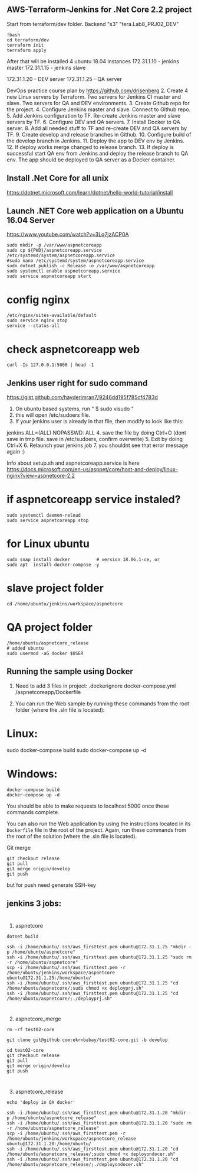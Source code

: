  ##  AWS-Terraform-Jenkins for .Net Core 2.2 project
 Start from terraform/dev folder. Backend "s3" "tera.Lab8_PRJ02_DEV"

 ```
 !bash
 cd terraform/dev
 terraform init
 terraform apply
```

After that will be installed 4 ubuntu 18.04 instances
172.31.1.10 - jenkins master
172.31.1.15 - jenkins slave

172.31.1.20 - DEV server
172.31.1.25 - QA server

DevOps practice course plan by https://github.com/drisenberg
2.	Create 4 new Linux servers by Terraform. Two servers for Jenkins CI master and slave. Two servers for QA and DEV environments.
3.	Create Github repo for the project.
4.	Configure Jenkins master and slave. Connect to Github repo.
5.	Add Jenkins configuration to TF. Re-create Jenkins master and slave servers by TF.
6.	Configure DEV and QA servers. 
7.	Install Docker to QA server.
8.	Add all needed stuff to TF and re-create DEV and QA servers by TF.
9.	Create develop and release branches in Github.
10.	Configure build of the develop branch in Jenkins.
11.	Deploy the app to DEV env by Jenkins.
12.	If deploy works merge changed to release branch.
13.	If deploy is successful start QA env from Jenkins and deploy the release branch to QA env. The app should be deployed to QA server as a Docker container.



 ## Install .Net Core for all unix
 https://dotnet.microsoft.com/learn/dotnet/hello-world-tutorial/install


 ## Launch .NET Core web application on a Ubuntu 16.04 Server
 https://www.youtube.com/watch?v=3Lq7jzACP0A
```
sudo mkdir -p /var/www/aspnetcoreapp
sudo cp ${PWD}/aspnetcoreapp.service /etc/systemd/system/aspnetcoreapp.service
#sudo nano /etc/systemd/system/aspnetcoreapp.service
sudo dotnet publish -c Release -o /var/www/aspnetcoreapp
sudo systemctl enable aspnetcoreapp.service
sudo service aspnetcoreapp start
```
 # config nginx
```
/etc/nginx/sites-available/default
sudo service nginx stop
service --status-all
```
 # check aspnetcoreapp web
```
curl -Is 127.0.0.1:5000 | head -1
```

 ## Jenkins user right for sudo command
https://gist.github.com/hayderimran7/9246dd195f785cf4783d

1. On ubuntu based systems, run " $ sudo visudo "
2. this will open /etc/sudoers file.
3. If your jenkins user is already in that file, then modify to look like this:

jenkins ALL=(ALL) NOPASSWD: ALL
4. save the file by doing Ctrl+O  (dont save in tmp file. save in /etc/sudoers, confirm overwrite)
5. Exit by doing Ctrl+X
6. Relaunch your jenkins job 
7. you shouldnt see that error message again :)


Info about setup.sh and aspnetcoreapp.service is here
https://docs.microsoft.com/en-us/aspnet/core/host-and-deploy/linux-nginx?view=aspnetcore-2.2


 # if aspnetcoreapp service instaled? 
```
sudo systemctl daemon-reload
sudo service aspnetcoreapp stop
```
 # for Linux ubuntu
```
sudo snap install docker          # version 18.06.1-ce, or
sudo apt  install docker-compose -y
```

 # slave project folder 
```
cd /home/ubuntu/jenkins/workspace/aspnetcore
```

 # QA project folder
```
/home/ubuntu/aspnetcore_release
# added ubuntu 
sudo usermod -aG docker $USER
```

 ## Running the sample using Docker
 1) Need to add 3 files in project:
 .dockerignore
 docker-compose.yml
 /aspnetcoreapp/Dockerfile
 
 2) You can run the Web sample by running these commands from the root folder (where the .sln file is located):

 # Linux:
sudo docker-compose build
sudo docker-compose up -d

 # Windows:
```
docker-compose build
docker-compose up -d
```

You should be able to make requests to localhost:5000 once these commands complete.

You can also run the Web application by using the instructions located in its `Dockerfile` file in the root of the project. Again, run these commands from the root of the solution (where the .sln file is located).

Git merge
```
git checkout release
git pull
git merge origin/develop
git push
```
but for push need generate SSH-key

 ## jenkins 3 jobs:
#
1) aspnetcore

```
dotnet build

ssh -i /home/ubuntu/.ssh/aws_firsttest.pem ubuntu@172.31.1.25 "mkdir -p /home/ubuntu/aspnetcore"
ssh -i /home/ubuntu/.ssh/aws_firsttest.pem ubuntu@172.31.1.25 "sudo rm -r /home/ubuntu/aspnetcore"
scp -i /home/ubuntu/.ssh/aws_firsttest.pem -r /home/ubuntu/jenkins/workspace/aspnetcore ubuntu@172.31.1.25:/home/ubuntu/
ssh -i /home/ubuntu/.ssh/aws_firsttest.pem ubuntu@172.31.1.25 "cd /home/ubuntu/aspnetcore/;sudo chmod +x deployprj.sh"
ssh -i /home/ubuntu/.ssh/aws_firsttest.pem ubuntu@172.31.1.25 "cd /home/ubuntu/aspnetcore/;./deployprj.sh"
```
#
2) aspnetcore_merge

```
rm -rf test02-core

git clone git@github.com:ekrnbabay/test02-core.git -b develop

cd test02-core
git checkout release
git pull
git merge origin/develop
git push
```
#
3) aspnetcore_release
```
echo 'deploy in QA docker'

ssh -i /home/ubuntu/.ssh/aws_firsttest.pem ubuntu@172.31.1.20 "mkdir -p /home/ubuntu/aspnetcore_release"
ssh -i /home/ubuntu/.ssh/aws_firsttest.pem ubuntu@172.31.1.20 "sudo rm -r /home/ubuntu/aspnetcore_release"
scp -i /home/ubuntu/.ssh/aws_firsttest.pem -r /home/ubuntu/jenkins/workspace/aspnetcore_release ubuntu@172.31.1.20:/home/ubuntu/
ssh -i /home/ubuntu/.ssh/aws_firsttest.pem ubuntu@172.31.1.20 "cd /home/ubuntu/aspnetcore_release/;sudo chmod +x deployondocer.sh"
ssh -i /home/ubuntu/.ssh/aws_firsttest.pem ubuntu@172.31.1.20 "cd /home/ubuntu/aspnetcore_release/;./deployondocer.sh"
```